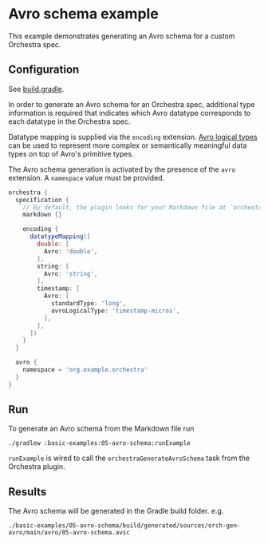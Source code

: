 # Avro schema example

This example demonstrates generating an Avro schema for a custom Orchestra spec.

## Configuration

See [build.gradle](./build.gradle). 

In order to generate an Avro schema for an Orchestra spec, additional type information is required that indicates
which Avro datatype corresponds to each datatype in the Orchestra spec. 

Datatype mapping is supplied via the `encoding` extension. [Avro logical types](https://avro.apache.org/docs/1.11.0/spec.html#Logical+Types) 
can be used to represent more complex or semantically meaningful data types on top of Avro's primitive types.

The Avro schema generation is activated by the presence of the `avro` extension. A `namespace` value must be provided.

```groovy
orchestra {
  specification {
    // By default, the plugin looks for your Markdown file at `orchestra/specification/<project-name>.md`
    markdown {}

    encoding {
      datatypeMapping([
        double: [
          Avro: 'double',
        ],
        string: [
          Avro: 'string',
        ],
        timestamp: [
          Avro: [
            standardType: 'long',
            avroLogicalType: 'timestamp-micros',
          ],
        ],
      ])
    }
  }

  avro {
    namespace = 'org.example.orchestra'
  }
}
```

## Run

To generate an Avro schema from the Markdown file run

```
./gradlew :basic-examples:05-avro-schema:runExample
```
`runExample` is wired to call the `orchestraGenerateAvroSchema` task from the Orchestra plugin.

## Results 

The Avro schema will be generated in the Gradle build folder. e.g.

```
./basic-examples/05-avro-schema/build/generated/sources/orch-gen-avro/main/avro/05-avro-schema.avsc
```
